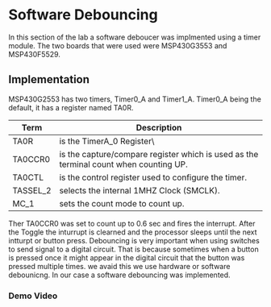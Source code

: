 # Software Debouncing
In this section of the lab a software deboucer was implmented using a timer module. The two boards that were used were MSP430G3553 and MSP430F5529. 
## Implementation
MSP430G2553 has two timers, Timer0_A and Timer1_A. Timer0_A being the default, it has a register named TA0R.

|Term| Description|
|---| ------------|
|TA0R| is the TimerA_0 Register\
|TA0CCR0|is the capture/compare register which is used as the terminal count when counting UP.|
|TA0CTL| is the control register used to configure the timer.|
|TASSEL_2|selects the internal 1MHZ Clock (SMCLK).|
|MC_1| sets the count mode to count up.|

Ther TA0CCR0 was set to count up to 0.6 sec and fires the interrupt. After the Toggle the inturrupt is clearned and the processor sleeps until the next intturpt or button press. Debouncing is very important when using switches to send signal to a digital circuit. That is because sometimes when a button is pressed once it might appear in the digital circuit that the button was pressed multiple times. we avaid this we use hardware or software debounicng. In our case a software debouncing was implemented. 

### Demo Video
